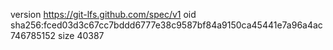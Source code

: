 version https://git-lfs.github.com/spec/v1
oid sha256:fced03d3c67cc7bddd6777e38c9587bf84a9150ca45441e7a96a4ac746785152
size 40387
